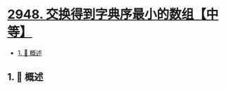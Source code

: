 # [2948. 交换得到字典序最小的数组【中等】](https://github.com/Tdahuyou/TNotes.leetcode/tree/main/notes/2948.%20%E4%BA%A4%E6%8D%A2%E5%BE%97%E5%88%B0%E5%AD%97%E5%85%B8%E5%BA%8F%E6%9C%80%E5%B0%8F%E7%9A%84%E6%95%B0%E7%BB%84%E3%80%90%E4%B8%AD%E7%AD%89%E3%80%91)

<!-- region:toc -->

- [1. 📝 概述](#1--概述)

<!-- endregion:toc -->

## 1. 📝 概述
